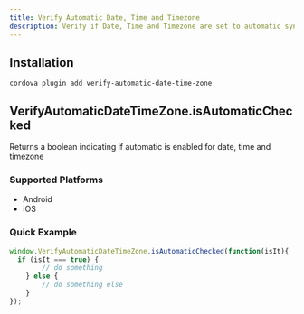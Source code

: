 ```yaml
---
title: Verify Automatic Date, Time and Timezone
description: Verify if Date, Time and Timezone are set to automatic sync with network provider.
---
```


## Installation

    cordova plugin add verify-automatic-date-time-zone

## VerifyAutomaticDateTimeZone.isAutomaticChecked

Returns a boolean indicating if automatic is enabled for date, time and timezone

### Supported Platforms

- Android
- iOS

### Quick Example

```js
window.VerifyAutomaticDateTimeZone.isAutomaticChecked(function(isIt){
  if (isIt === true) {
        // do something
    } else {
        // do something else
    }
});
```

